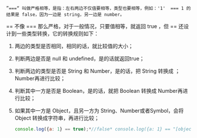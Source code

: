 ```
”===“ 叫做严格相等，是指：左右两边不仅值要相等，类型也要相等，例如：'1'  === 1 的结果是 false，因为一边是 string，另一边是 number。
```

== 不像 === 那么严格，对于一般情况，只要值相等，就返回 true ，但 == 还设计到一些类型转换，它的转换规则如下：

1. 两边的类型是否相同，相同的话，就比较值的大小；

2. 判断两边是否是 null 和 undefined，是的话就返回true；

3. 判断两边的类型是否是 String 和 Number，是的话，把 String 转换成 ；Number再进行比较；

4. 判断其中一方是否是 Boolean，是的话，就把 Boolean 转换成 Number再进行比较；

5. 如果其中一方是 Object，且另一方为 String、Number或者Symbol，会将Object 转换成字符串，再进行比较；

   ```javascript
   console.log({a: 1} == true);*//false* console.log({a: 1} == "[object Object]");*//true*
   ```

   